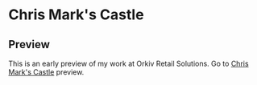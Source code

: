 # Chris Mark's Castle
## Preview
This is an early preview of my work at Orkiv Retail Solutions.
Go to [Chris Mark's Castle](http://htmlpreview.github.io/?https://github.com/MattJHoover/Chris-Mark-Castle/blob/master/index.html) preview.
